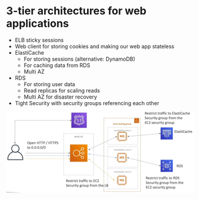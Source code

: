 # 3-tier architectures for web applications

- ELB sticky sessions
- Web client for storing cookies and making our web app stateless
- ElastiCache
  - For storing sessions (alternative: DynamoDB)
  - For caching data from RDS
  - Multi AZ
- RDS
  - For storing user data
  - Read replicas for scaling reads
  - Multi AZ for disaster recovery
- Tight Security with security groups referencing each other

![3-tier architecture](../resources/images/MyClothes.com.png)

